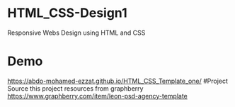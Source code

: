 # HTML_CSS-Design1
Responsive Webs Design using HTML and CSS 
# Demo
https://abdo-mohamed-ezzat.github.io/HTML_CSS_Template_one/
#Project Source
this project resources from graphberry 
https://www.graphberry.com/item/leon-psd-agency-template
